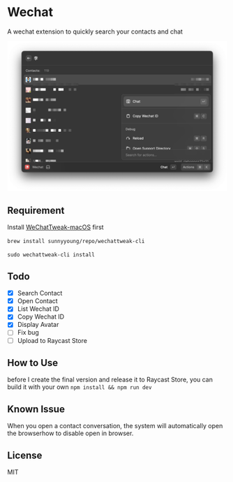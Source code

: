 # Wechat

A wechat extension to quickly search your contacts and chat

![wechat](./assets/showcase.png)

## Requirement

Install [WeChatTweak-macOS](https://github.com/Sunnyyoung/WeChatTweak-macOS) first

`brew install sunnyyoung/repo/wechattweak-cli`

`sudo wechattweak-cli install`

## Todo

- [x] Search Contact
- [x] Open Contact
- [x] List Wechat ID
- [x] Copy Wechat ID
- [x] Display Avatar
- [ ] Fix bug
- [ ] Upload to Raycast Store

## How to Use

before I create the final version and release it to Raycast Store,
you can build it with your own
`npm install && npm run dev`

## Known Issue

When you open a contact conversation, the system will automatically open the browserhow to disable open in browser.

## License

MIT
